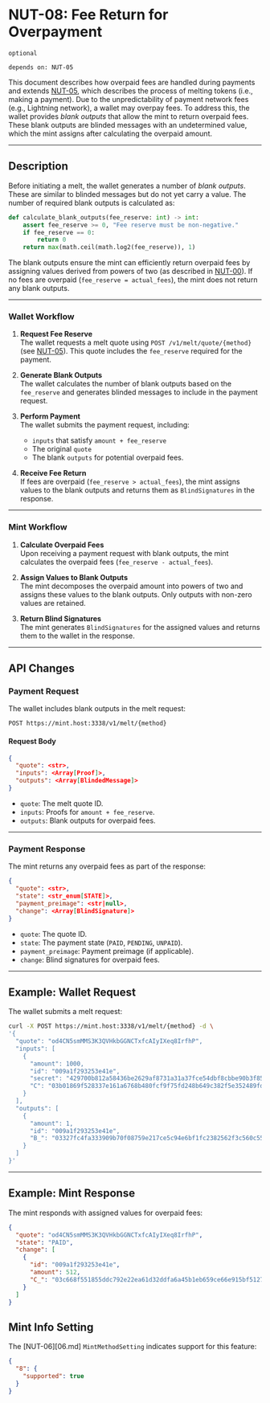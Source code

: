 # NUT-08: Fee Return for Overpayment

`optional`

`depends on: NUT-05`

This document describes how overpaid fees are handled during payments and extends [NUT-05](05.md), which describes the process of melting tokens (i.e., making a payment). Due to the unpredictability of payment network fees (e.g., Lightning network), a wallet may overpay fees. To address this, the wallet provides _blank outputs_ that allow the mint to return overpaid fees. These blank outputs are blinded messages with an undetermined value, which the mint assigns after calculating the overpaid amount.

---

## Description

Before initiating a melt, the wallet generates a number of _blank outputs_. These are similar to blinded messages but do not yet carry a value. The number of required blank outputs is calculated as:

```python
def calculate_blank_outputs(fee_reserve: int) -> int:
    assert fee_reserve >= 0, "Fee reserve must be non-negative."
    if fee_reserve == 0:
        return 0
    return max(math.ceil(math.log2(fee_reserve)), 1)
```

The blank outputs ensure the mint can efficiently return overpaid fees by assigning values derived from powers of two (as described in [NUT-00](00.md)). If no fees are overpaid (`fee_reserve = actual_fees`), the mint does not return any blank outputs.

---

### Wallet Workflow

1. **Request Fee Reserve**  
   The wallet requests a melt quote using `POST /v1/melt/quote/{method}` (see [NUT-05](05.md)). This quote includes the `fee_reserve` required for the payment.

2. **Generate Blank Outputs**  
   The wallet calculates the number of blank outputs based on the `fee_reserve` and generates blinded messages to include in the payment request.

3. **Perform Payment**  
   The wallet submits the payment request, including:
   - `inputs` that satisfy `amount + fee_reserve`
   - The original `quote`
   - The blank `outputs` for potential overpaid fees.

4. **Receive Fee Return**  
   If fees are overpaid (`fee_reserve > actual_fees`), the mint assigns values to the blank outputs and returns them as `BlindSignatures` in the response.

---

### Mint Workflow

1. **Calculate Overpaid Fees**  
   Upon receiving a payment request with blank outputs, the mint calculates the overpaid fees (`fee_reserve - actual_fees`).

2. **Assign Values to Blank Outputs**  
   The mint decomposes the overpaid amount into powers of two and assigns these values to the blank outputs. Only outputs with non-zero values are retained.

3. **Return Blind Signatures**  
   The mint generates `BlindSignatures` for the assigned values and returns them to the wallet in the response.

---

## API Changes

### Payment Request

The wallet includes blank outputs in the melt request:

```http
POST https://mint.host:3338/v1/melt/{method}
```

#### Request Body

```json
{
  "quote": <str>,
  "inputs": <Array[Proof]>,
  "outputs": <Array[BlindedMessage]>
}
```

- `quote`: The melt quote ID.
- `inputs`: Proofs for `amount + fee_reserve`.
- `outputs`: Blank outputs for overpaid fees.

---

### Payment Response

The mint returns any overpaid fees as part of the response:

```json
{
  "quote": <str>,
  "state": <str_enum[STATE]>,
  "payment_preimage": <str|null>,
  "change": <Array[BlindSignature]>
}
```

- `quote`: The quote ID.
- `state`: The payment state (`PAID`, `PENDING`, `UNPAID`).
- `payment_preimage`: Payment preimage (if applicable).
- `change`: Blind signatures for overpaid fees.

---

## Example: Wallet Request

The wallet submits a melt request:

```bash
curl -X POST https://mint.host:3338/v1/melt/{method} -d \
'{
  "quote": "od4CN5smMMS3K3QVHkbGGNCTxfcAIyIXeq8IrfhP",
  "inputs": [
    {
      "amount": 1000,
      "id": "009a1f293253e41e",
      "secret": "429700b812a58436be2629af8731a31a37fce54dbf8cbbe90b3f8553179d23f5",
      "C": "03b01869f528337e161a6768b480fcf9f75fd248b649c382f5e352489fd84fd011"
    }
  ],
  "outputs": [
    {
      "amount": 1,
      "id": "009a1f293253e41e",
      "B_": "03327fc4fa333909b70f08759e217ce5c94e6bf1fc2382562f3c560c5580fa69f4"
    }
  ]
}'
```

---

## Example: Mint Response

The mint responds with assigned values for overpaid fees:

```json
{
  "quote": "od4CN5smMMS3K3QVHkbGGNCTxfcAIyIXeq8IrfhP",
  "state": "PAID",
  "change": [
    {
      "id": "009a1f293253e41e",
      "amount": 512,
      "C_": "03c668f551855ddc792e22ea61d32ddfa6a45b1eb659ce66e915bf5127a8657be0"
    }
  ]
}
```

## Mint Info Setting

The [NUT-06][06.md] `MintMethodSetting` indicates support for this feature:

```json
{
  "8": {
    "supported": true
  }
}
```